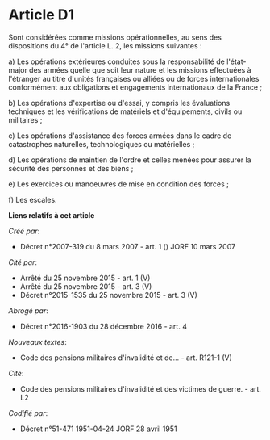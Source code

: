 # Article D1

Sont considérées comme missions opérationnelles, au sens des dispositions du 4° de l'article L. 2, les missions suivantes :

a) Les opérations extérieures conduites sous la responsabilité de l'état-major des armées quelle que soit leur nature et les
missions effectuées à l'étranger au titre d'unités françaises ou alliées ou de forces internationales conformément aux
obligations et engagements internationaux de la France ;

b) Les opérations d'expertise ou d'essai, y compris les évaluations techniques et les vérifications de matériels et
d'équipements, civils ou militaires ;

c) Les opérations d'assistance des forces armées dans le cadre de catastrophes naturelles, technologiques ou matérielles ;

d) Les opérations de maintien de l'ordre et celles menées pour assurer la sécurité des personnes et des biens ;

e) Les exercices ou manoeuvres de mise en condition des forces ;

f) Les escales.

**Liens relatifs à cet article**

_Créé par_:

  - Décret n°2007-319 du 8 mars 2007 - art. 1 () JORF 10 mars 2007

_Cité par_:

  - Arrêté du 25 novembre 2015 - art. 1 (V)
  - Arrêté du 25 novembre 2015 - art. 3 (V)
  - Décret n°2015-1535 du 25 novembre 2015 - art. 3 (V)

_Abrogé par_:

  - Décret n°2016-1903 du 28 décembre 2016 - art. 4

_Nouveaux textes_:

  - Code des pensions militaires d'invalidité et de... - art. R121-1 (V)

_Cite_:

  - Code des pensions militaires d'invalidité et des victimes de guerre. - art. L2

_Codifié par_:

  - Décret n°51-471 1951-04-24 JORF 28 avril 1951
